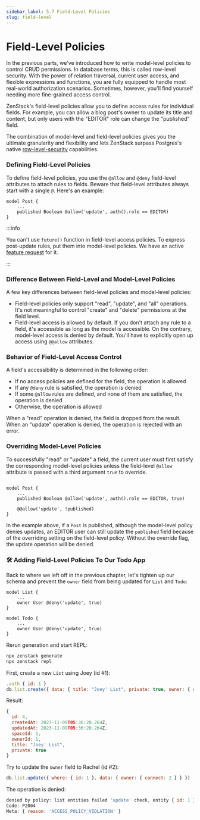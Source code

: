 ```yaml
---
sidebar_label: 5.7 Field-Level Policies
slug: field-level
---
```


# Field-Level Policies

In the previous parts, we've introduced how to write model-level policies to control CRUD permissions. In database terms, this is called row-level security. With the power of relation traversal, current user access, and flexible expressions and functions, you are fully equipped to handle most real-world authorization scenarios. Sometimes, however, you'll find yourself needing more fine-grained access control.

ZenStack's field-level policies allow you to define access rules for individual fields. For example, you can allow a blog post's owner to update its title and content, but only users with the "EDITOR" role can change the "published" field.

The combination of model-level and field-level policies gives you the ultimate granularity and flexibility and lets ZenStack surpass Postgres's native [row-level-security](https://www.postgresql.org/docs/current/ddl-rowsecurity.html) capabilities.

### Defining Field-Level Policies

To define field-level policies, you use the `@allow` and `@deny` field-level attributes to attach rules to fields. Beware that field-level attributes always start with a single `@`. Here's an example:

```zmodel
model Post {
    ...
    published Boolean @allow('update', auth().role == EDITOR)
}
```

:::info

You can't use `future()` function in field-level access policies. To express post-update rules, put them into model-level policies. We have an active [feature request](https://github.com/zenstackhq/zenstack/issues/671) for it.

:::

### Difference Between Field-Level and Model-Level Policies

A few key differences between field-level policies and model-level policies:

- Field-level policies only support "read", "update", and "all" operations. It's not meaningful to control "create" and "delete" permissions at the field level.
- Field-level access is allowed by default. If you don't attach any rule to a field, it's accessible as long as the model is accessible. On the contrary, model-level access is denied by default. You'll have to explicitly open up access using `@@allow` attributes.

### Behavior of Field-Level Access Control

A field's accessibility is determined in the following order:

- If no access policies are defined for the field, the operation is allowed
- If any `@deny` rule is satisfied, the operation is denied
- If some `@allow` rules are defined, and none of them are satisfied, the operation is denied
- Otherwise, the operation is allowed

When a "read" operation is denied, the field is dropped from the result. When an "update" operation is denied, the operation is rejected with an error.

### Overriding Model-Level Policies

To successfully "read" or "update" a field, the current user must first satisfy the corresponding model-level policies unless the field-level `@allow` attribute is passed with a third argument `true` to override.

```zmodel

model Post {
    ...
    published Boolean @allow('update', auth().role == EDITOR, true)

    @@allow('update', !published)
}
```

In the example above, if a `Post` is published, although the model-level policy denies updates, an EDITOR user can still update the `published` field because of the overriding setting on the field-level policy. Without the override flag, the update operation will be denied.

### 🛠️ Adding Field-Level Policies To Our Todo App

Back to where we left off in the previous chapter, let's tighten up our schema and prevent the `owner` field from being updated for `List` and `Todo`:

```zmodel title="schema.zmodel"
model List {
    ...
    owner User @deny('update', true)
}

model Todo {
    ...
    owner User @deny('update', true)
}
```

Rerun generation and start REPL:

```bash
npx zenstack generate
npx zenstack repl
```

First, create a new `List` using Joey (id #1):

```js
.auth { id: 1 }
db.list.create({ data: { title: "Joey' List", private: true, owner: { connect: { id: 1 } }, space: { connect: { id: 1 } } } })
```

Result:

```js
{
  id: 4,
  createdAt: 2023-11-09T05:36:20.264Z,
  updatedAt: 2023-11-09T05:36:20.264Z,
  spaceId: 1,
  ownerId: 1,
  title: "Joey' List",
  private: true
}
```

Try to update the `owner` field to Rachel (id #2):

```js
db.list.update({ where: { id: 1 }, data: { owner: { connect: 2 } } })
```

The operation is denied:

```js
denied by policy: list entities failed 'update' check, entity { id: 1 } failed update policy check for field "owner"
Code: P2004
Meta: { reason: 'ACCESS_POLICY_VIOLATION' }
```
